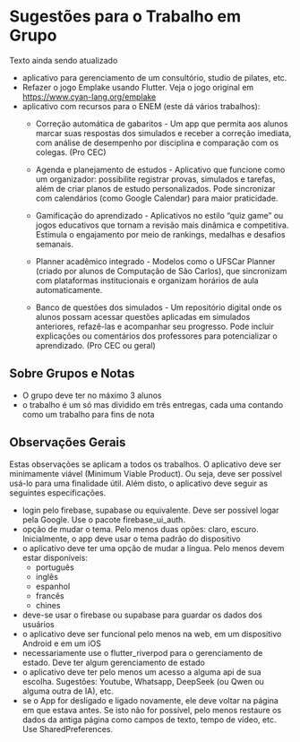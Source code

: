 # Sugestões para o Trabalho em Grupo

Texto ainda sendo atualizado

- aplicativo para gerenciamento de um consultório, studio de pilates, etc.
- Refazer o jogo Emplake usando Flutter. Veja o jogo original em https://www.cyan-lang.org/emplake
- aplicativo com recursos para o ENEM (este dá vários trabalhos): 
  * Correção automática de gabaritos - Um app que permita aos alunos marcar suas respostas dos simulados e receber a correção imediata, com análise de desempenho por disciplina e comparação com os colegas. (Pro CEC)

  * Agenda e planejamento de estudos - Aplicativo que funcione como um organizador: possibilite registrar provas, simulados e tarefas, além de criar planos de estudo personalizados. Pode sincronizar com calendários (como Google Calendar) para maior praticidade.

  * Gamificação do aprendizado - Aplicativos no estilo “quiz game” ou jogos educativos que tornam a revisão mais dinâmica e competitiva. Estimula o engajamento por meio de rankings, medalhas e desafios semanais.

  * Planner acadêmico integrado - Modelos como o UFSCar Planner (criado por alunos de Computação de São Carlos), que sincronizam com plataformas institucionais e organizam horários de aula automaticamente.

  * Banco de questões dos simulados - Um repositório digital onde os alunos possam acessar questões aplicadas em simulados anteriores, refazê-las e acompanhar seu progresso. Pode incluir explicações ou comentários dos professores para potencializar o aprendizado. (Pro CEC ou geral) 


## Sobre Grupos e Notas

- O grupo deve ter no máximo 3 alunos
- o trabalho é um só mas dividido em três entregas, cada uma contando como um trabalho para fins de nota

## Observações Gerais

Estas observações se aplicam a todos os trabalhos. O aplicativo deve ser minimamente viável (Minimum Viable Product). Ou seja, deve ser possível usá-lo para uma finalidade útil. Além disto, o aplicativo deve seguir as seguintes especificações.


* login pelo firebase, supabase ou equivalente. Deve ser possível logar pela Google. Use o pacote firebase_ui_auth. 
* opção de mudar o tema. Pelo menos duas opões: claro, escuro. Inicialmente, o app deve usar o tema padrão do dispositivo
* o aplicativo deve ter uma opção de mudar a língua. Pelo menos devem estar disponíveis: 
    - português
    - inglês
    - espanhol
    - francês
    - chines
* deve-se usar o firebase ou supabase para guardar os dados dos usuários
* o aplicativo deve ser funcional pelo menos na web, em um dispositivo Android e em um iOS
* necessariamente use o flutter_riverpod para o gerenciamento de estado. Deve ter algum gerenciamento de estado
* o aplicativo deve ter pelo menos um acesso a alguma api de sua escolha. Sugestões: Youtube, Whatsapp, DeepSeek (ou Qwen ou alguma outra de IA), etc. 
* se o App for desligado e ligado novamente, ele deve voltar na página em que estava antes. Se isto não for possível, pelo menos restaure os dados da antiga página como campos de texto, tempo de vídeo, etc. Use SharedPreferences.
    